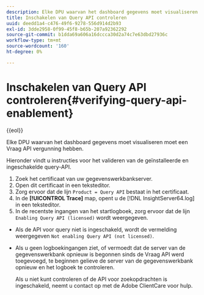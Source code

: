 ```yaml
---
description: Elke DPU waarvan het dashboard gegevens moet visualiseren moet een Vraag API vergunning hebben.
title: Inschakelen van Query API controleren
uuid: deedd1a4-c476-49f6-9278-556d914d2b93
exl-id: 3dde2958-0f99-45f8-b65b-207a92362292
source-git-commit: b1dda69a606a16dccca30d2a74c7e63dbd27936c
workflow-type: tm+mt
source-wordcount: '160'
ht-degree: 0%

---
```


# Inschakelen van Query API controleren{#verifying-query-api-enablement}

{{eol}}

Elke DPU waarvan het dashboard gegevens moet visualiseren moet een Vraag API vergunning hebben.

Hieronder vindt u instructies voor het valideren van de geïnstalleerde en ingeschakelde query-API.

1. Zoek het certificaat van uw gegevenswerkbankserver.
1. Open dit certificaat in een teksteditor.
1. Zorg ervoor dat de lijn `Product = Query API` bestaat in het certificaat.
1. In de **[!UICONTROL Trace]** map, opent u de [!DNL InsightServer64.log] in een teksteditor.
1. In de recentste ingangen van het startlogboek, zorg ervoor dat de lijn `Enabling Query API (licensed)` wordt weergegeven.

* Als de API voor query niet is ingeschakeld, wordt de vermelding weergegeven `Not enabling Query API (not licensed)`.
* Als u geen logboekingangen ziet, of vermoedt dat de server van de gegevenswerkbank opnieuw is begonnen sinds de Vraag API werd toegevoegd, te beginnen gelieve de server van de gegevenswerkbank opnieuw en het logboek te controleren.

   Als u niet kunt controleren of de API voor zoekopdrachten is ingeschakeld, neemt u contact op met de Adobe ClientCare voor hulp.
